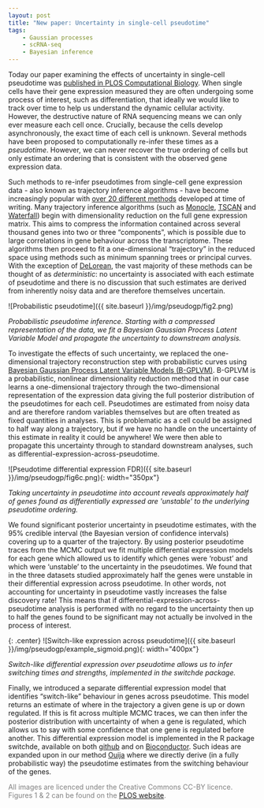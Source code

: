 ```yaml
---
layout: post
title: "New paper: Uncertainty in single-cell pseudotime"
tags:
    - Gaussian processes
    - scRNA-seq
    - Bayesian inference
---
```


Today our paper examining the effects of uncertainty in single-cell pseudotime was [published in PLOS Computational Biology](http://journals.plos.org/ploscompbiol/article?id=10.1371/journal.pcbi.1005212). When single cells have their gene expression measured they are often undergoing some process of interest, such as differentiation, that ideally we would like to track over time to help us understand the dynamic cellular activity. However, the destructive nature of RNA sequencing means we can only ever measure each cell once. Crucially, because the cells develop asynchronously, the exact time of each cell is unknown. Several methods have been proposed to computationally re-infer these times as a _pseudotime_. However, we can never recover the true ordering of cells but only estimate an ordering that is consistent with the observed gene expression data.


Such methods to re-infer pseudotimes from single-cell gene expression data - also known as trajectory inference algorithms - have become increasingly popular with [over 20 different methods](https://docs.google.com/spreadsheets/d/1n3hXzzhrHZgClLD8P3cyIrK_6YgdjtdGlLswNAuoKSI/edit) developed at time of writing. Many trajectory inference algorithms  (such as [Monocle](http://www.nature.com/nbt/journal/v32/n4/abs/nbt.2859.html), [TSCAN](http://nar.oxfordjournals.org/content/early/2016/05/13/nar.gkw430.abstract) and [Waterfall](http://www.cell.com/cell-stem-cell/abstract/S1934-5909(15)00312-4)) begin with dimensionality reduction on the full gene expression matrix. This aims to compress the information contained across several thousand genes into two or three “components”, which is possible due to large correlations in gene behaviour across the transcriptome.  These algorithms then proceed to fit a one-dimensional “trajectory” in the reduced space using methods such as minimum spanning trees or principal curves. With the exception of [DeLorean](https://academic.oup.com/bioinformatics/article/32/19/2973/2196633/Pseudotime-estimation-deconfounding-single-cell?searchresult=1), the vast majority of these methods can be thought of as _deterministic_: no uncertainty is associated with each estimate of pseudotime and there is no discussion that such estimates are derived from inherently noisy data and are therefore themselves uncertain.


![Probabilistic pseudotime]({{ site.baseurl }}/img/pseudogp/fig2.png)

*Probabilistic pseudotime inference. Starting with a compressed representation of the data, we fit a Bayesian Gaussian Process Latent Variable Model and propagate the uncertainty to downstream analysis.*


To investigate the effects of such uncertainty, we replaced the one-dimensional trajectory reconstruction step with probabilistic curves using [Bayesian Gaussian Process Latent Variable Models (B-GPLVM)](http://jmlr.csail.mit.edu/papers/volume6/lawrence05a/lawrence05a.pdf). B-GPLVM is a probabilistic, nonlinear dimensionality reduction method that in our case learns a one-dimensional trajectory through the two-dimensional representation of the expression data giving the full posterior distribution of the pseudotimes for each cell.  Pseudotimes are estimated from noisy data and are therefore random variables themselves but are often treated as fixed quantities in analyses. This is problematic as a cell could be assigned to half way along a trajectory, but if we have no handle on the uncertainty of this estimate in reality it could be anywhere! We were then able to propagate this uncertainty through to standard downstream analyses, such as differential-expression-across-pseudotime. 

![Pseudotime differential expression FDR]({{ site.baseurl }}/img/pseudogp/fig6c.png){:  width="350px"}

*Taking uncertainty in pseudotime into account reveals approximately half of genes found as differentially expressed are 'unstable' to the underlying pseudotime ordering.*


We found significant posterior uncertainty in pseudotime estimates, with the 95% credible interval (the Bayesian version of confidence intervals) covering up to a quarter of the trajectory. By using posterior pseudotime traces from the MCMC output we fit multiple differential expression models for each gene which allowed us to identify which genes were ‘robust’ and which were ‘unstable’ to the uncertainty in the pseudotimes. We found that in the three datasets studied approximately half the genes were unstable in their differential expression across pseudotime. In other words, not accounting for uncertainty in pseudotime vastly increases the false discovery rate! This means that if differential-expression-across-pseudotime analysis is performed with no regard to the uncertainty then up to half the genes found to be significant may not actually be involved in the process of interest.


{: .center}
![Switch-like expression across pseudotime]({{ site.baseurl }}/img/pseudogp/example_sigmoid.png){:  width="400px"}

*Switch-like differential expression over pseudotime allows us to infer switching times and strengths, implemented in the switchde package.*


Finally, we introduced a separate differential expression model that identifies “switch-like” behaviour in genes across pseudotime. This model returns an estimate of where in the trajectory a given gene is up or down regulated. If this is fit across multiple MCMC traces, we can then infer the posterior distribution with uncertainty of when a gene is regulated, which allows us to say with some confidence that one gene is regulated before another. This differential expression model is implemented in the R package switchde, available on both [github](https://www.github.com/kieranrcampbell/switchde) and on [Bioconductor](https://bioconductor.org/packages/release/bioc/html/switchde.html). Such ideas are expanded upon in our method [Ouija](https://github.com/kieranrcampbell/ouija/) where we directly derive (in a fully probabilistic way) the pseudotime estimates from the switching behaviour of the genes.


<font color="grey"> All images are licenced under the Creative Commons CC-BY licence. Figures 1 & 2 can be found on the <a href="http://journals.plos.org/ploscompbiol/article?id=10.1371/journal.pcbi.1005212">PLOS website</a>.
</font>


